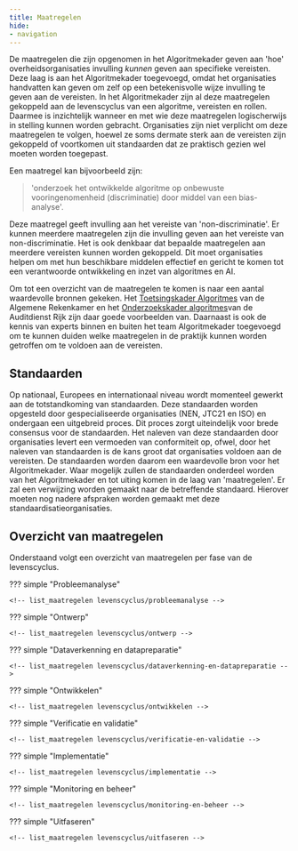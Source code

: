 ```yaml
---
title: Maatregelen
hide:
- navigation
---
```


De maatregelen die zijn opgenomen in het Algoritmekader geven aan 'hoe' overheidsorganisaties invulling *kunnen* geven aan specifieke vereisten.
Deze laag is aan het Algoritmekader toegevoegd, omdat het organisaties handvatten kan geven om zelf op een betekenisvolle wijze invulling te geven aan de vereisten.
In het Algoritmekader zijn al deze maatregelen gekoppeld aan de levenscyclus van een algoritme, vereisten en rollen.
Daarmee is inzichtelijk wanneer en met wie deze maatregelen logischerwijs in stelling kunnen worden gebracht.
Organisaties zijn niet verplicht om deze maatregelen te volgen, hoewel ze soms dermate sterk aan de vereisten zijn gekoppeld of voortkomen uit standaarden dat ze praktisch gezien wel moeten worden toegepast.

Een maatregel kan bijvoorbeeld zijn:

> 'onderzoek het ontwikkelde algoritme op onbewuste vooringenomenheid (discriminatie) door middel van een bias-analyse'.

Deze maatregel geeft invulling aan het vereiste van 'non-discriminatie'.
Er kunnen meerdere maatregelen zijn die invulling geven aan het vereiste van non-discriminatie.
Het is ook denkbaar dat bepaalde maatregelen aan meerdere vereisten kunnen worden gekoppeld.
Dit moet organisaties helpen om met hun beschikbare middelen effectief en gericht te komen tot een verantwoorde ontwikkeling en inzet van algoritmes en AI.

Om tot een overzicht van de maatregelen te komen is naar een aantal waardevolle bronnen gekeken.
Het [Toetsingskader Algoritmes](https://www.rekenkamer.nl/onderwerpen/algoritmes/documenten/publicaties/2024/05/15/het-toetsingskader-aan-de-slag) van de Algemene Rekenkamer en het [Onderzoekskader algoritmes](https://www.rijksoverheid.nl/documenten/rapporten/2023/07/11/onderzoekskader-algoritmes-adr-2023)van de Auditdienst Rijk zijn daar goede voorbeelden van.
Daarnaast is ook de kennis van experts binnen en buiten het team Algoritmekader toegevoegd om te kunnen duiden welke maatregelen in de praktijk kunnen worden getroffen om te voldoen aan de vereisten.
 
## Standaarden
Op nationaal, Europees en internationaal niveau wordt momenteel gewerkt aan de totstandkoming van standaarden.
Deze standaarden worden opgesteld door gespecialiseerde organisaties (NEN, JTC21 en ISO) en ondergaan een uitgebreid proces.
Dit proces zorgt uiteindelijk voor brede consensus voor de standaarden.
Het naleven van deze standaarden door organisaties levert een vermoeden van conformiteit op, ofwel, door het naleven van standaarden is de kans groot dat organisaties voldoen aan de vereisten.
De standaarden worden daarom een waardevolle bron voor het Algoritmekader.
Waar mogelijk zullen de standaarden onderdeel worden van het Algoritmekader en tot uiting komen in de laag van 'maatregelen'.
Er zal een verwijzing worden gemaakt naar de betreffende standaard.
Hierover moeten nog nadere afspraken worden gemaakt met deze standaardisatieorganisaties.

## Overzicht van maatregelen

Onderstaand volgt een overzicht van maatregelen per fase van de levenscyclus. 

??? simple "Probleemanalyse"

    <!-- list_maatregelen levenscyclus/probleemanalyse -->

??? simple "Ontwerp"

    <!-- list_maatregelen levenscyclus/ontwerp -->

??? simple "Dataverkenning en datapreparatie"

    <!-- list_maatregelen levenscyclus/dataverkenning-en-datapreparatie -->

??? simple "Ontwikkelen"

    <!-- list_maatregelen levenscyclus/ontwikkelen -->

??? simple "Verificatie en validatie"

    <!-- list_maatregelen levenscyclus/verificatie-en-validatie -->
    
??? simple "Implementatie"

    <!-- list_maatregelen levenscyclus/implementatie -->
    
??? simple "Monitoring en beheer"

    <!-- list_maatregelen levenscyclus/monitoring-en-beheer -->
    
??? simple "Uitfaseren"

    <!-- list_maatregelen levenscyclus/uitfaseren -->


